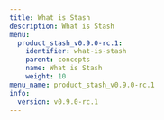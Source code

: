 ```yaml
---
title: What is Stash
description: What is Stash
menu:
  product_stash_v0.9.0-rc.1:
    identifier: what-is-stash
    parent: concepts
    name: What is Stash
    weight: 10
menu_name: product_stash_v0.9.0-rc.1
info:
  version: v0.9.0-rc.1
---
```


